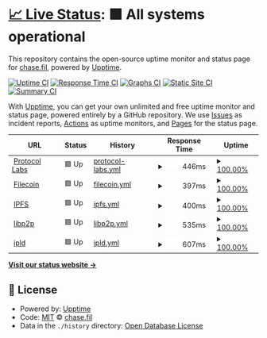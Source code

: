 # [📈 Live Status](https://upptime.outercore.ai): <!--live status--> **🟩 All systems operational**

This repository contains the open-source uptime monitor and status page for [chase.fil](https://upptime.outercore.ai), powered by [Upptime](https://github.com/upptime/upptime).

[![Uptime CI](https://github.com/vesahc/upptime-pln/workflows/Uptime%20CI/badge.svg)](https://github.com/vesahc/upptime-pln/actions?query=workflow%3A%22Uptime+CI%22)
[![Response Time CI](https://github.com/vesahc/upptime-pln/workflows/Response%20Time%20CI/badge.svg)](https://github.com/vesahc/upptime-pln/actions?query=workflow%3A%22Response+Time+CI%22)
[![Graphs CI](https://github.com/vesahc/upptime-pln/workflows/Graphs%20CI/badge.svg)](https://github.com/vesahc/upptime-pln/actions?query=workflow%3A%22Graphs+CI%22)
[![Static Site CI](https://github.com/vesahc/upptime-pln/workflows/Static%20Site%20CI/badge.svg)](https://github.com/vesahc/upptime-pln/actions?query=workflow%3A%22Static+Site+CI%22)
[![Summary CI](https://github.com/vesahc/upptime-pln/workflows/Summary%20CI/badge.svg)](https://github.com/vesahc/upptime-pln/actions?query=workflow%3A%22Summary+CI%22)

With [Upptime](https://upptime.js.org), you can get your own unlimited and free uptime monitor and status page, powered entirely by a GitHub repository. We use [Issues](https://github.com/vesahc/upptime-pln/issues) as incident reports, [Actions](https://github.com/vesahc/upptime-pln/actions) as uptime monitors, and [Pages](https://upptime.outercore.ai) for the status page.

<!--start: status pages-->
<!-- This summary is generated by Upptime (https://github.com/upptime/upptime) -->
<!-- Do not edit this manually, your changes will be overwritten -->
<!-- prettier-ignore -->
| URL | Status | History | Response Time | Uptime |
| --- | ------ | ------- | ------------- | ------ |
| <img alt="" src="https://icons.duckduckgo.com/ip3/protocol.ai.ico" height="13"> [Protocol Labs](https://protocol.ai) | 🟩 Up | [protocol-labs.yml](https://github.com/vesahc/upptime-pln/commits/HEAD/history/protocol-labs.yml) | <details><summary><img alt="Response time graph" src="./graphs/protocol-labs/response-time-week.png" height="20"> 446ms</summary><br><a href="https://upptime.outercore.ai/history/protocol-labs"><img alt="Response time 446" src="https://img.shields.io/endpoint?url=https%3A%2F%2Fraw.githubusercontent.com%2Fvesahc%2Fupptime-pln%2FHEAD%2Fapi%2Fprotocol-labs%2Fresponse-time.json"></a><br><a href="https://upptime.outercore.ai/history/protocol-labs"><img alt="24-hour response time 446" src="https://img.shields.io/endpoint?url=https%3A%2F%2Fraw.githubusercontent.com%2Fvesahc%2Fupptime-pln%2FHEAD%2Fapi%2Fprotocol-labs%2Fresponse-time-day.json"></a><br><a href="https://upptime.outercore.ai/history/protocol-labs"><img alt="7-day response time 446" src="https://img.shields.io/endpoint?url=https%3A%2F%2Fraw.githubusercontent.com%2Fvesahc%2Fupptime-pln%2FHEAD%2Fapi%2Fprotocol-labs%2Fresponse-time-week.json"></a><br><a href="https://upptime.outercore.ai/history/protocol-labs"><img alt="30-day response time 446" src="https://img.shields.io/endpoint?url=https%3A%2F%2Fraw.githubusercontent.com%2Fvesahc%2Fupptime-pln%2FHEAD%2Fapi%2Fprotocol-labs%2Fresponse-time-month.json"></a><br><a href="https://upptime.outercore.ai/history/protocol-labs"><img alt="1-year response time 446" src="https://img.shields.io/endpoint?url=https%3A%2F%2Fraw.githubusercontent.com%2Fvesahc%2Fupptime-pln%2FHEAD%2Fapi%2Fprotocol-labs%2Fresponse-time-year.json"></a></details> | <details><summary><a href="https://upptime.outercore.ai/history/protocol-labs">100.00%</a></summary><a href="https://upptime.outercore.ai/history/protocol-labs"><img alt="All-time uptime 100.00%" src="https://img.shields.io/endpoint?url=https%3A%2F%2Fraw.githubusercontent.com%2Fvesahc%2Fupptime-pln%2FHEAD%2Fapi%2Fprotocol-labs%2Fuptime.json"></a><br><a href="https://upptime.outercore.ai/history/protocol-labs"><img alt="24-hour uptime 100.00%" src="https://img.shields.io/endpoint?url=https%3A%2F%2Fraw.githubusercontent.com%2Fvesahc%2Fupptime-pln%2FHEAD%2Fapi%2Fprotocol-labs%2Fuptime-day.json"></a><br><a href="https://upptime.outercore.ai/history/protocol-labs"><img alt="7-day uptime 100.00%" src="https://img.shields.io/endpoint?url=https%3A%2F%2Fraw.githubusercontent.com%2Fvesahc%2Fupptime-pln%2FHEAD%2Fapi%2Fprotocol-labs%2Fuptime-week.json"></a><br><a href="https://upptime.outercore.ai/history/protocol-labs"><img alt="30-day uptime 100.00%" src="https://img.shields.io/endpoint?url=https%3A%2F%2Fraw.githubusercontent.com%2Fvesahc%2Fupptime-pln%2FHEAD%2Fapi%2Fprotocol-labs%2Fuptime-month.json"></a><br><a href="https://upptime.outercore.ai/history/protocol-labs"><img alt="1-year uptime 100.00%" src="https://img.shields.io/endpoint?url=https%3A%2F%2Fraw.githubusercontent.com%2Fvesahc%2Fupptime-pln%2FHEAD%2Fapi%2Fprotocol-labs%2Fuptime-year.json"></a></details>
| <img alt="" src="https://icons.duckduckgo.com/ip3/filecoin.io.ico" height="13"> [Filecoin](https://filecoin.io) | 🟩 Up | [filecoin.yml](https://github.com/vesahc/upptime-pln/commits/HEAD/history/filecoin.yml) | <details><summary><img alt="Response time graph" src="./graphs/filecoin/response-time-week.png" height="20"> 397ms</summary><br><a href="https://upptime.outercore.ai/history/filecoin"><img alt="Response time 397" src="https://img.shields.io/endpoint?url=https%3A%2F%2Fraw.githubusercontent.com%2Fvesahc%2Fupptime-pln%2FHEAD%2Fapi%2Ffilecoin%2Fresponse-time.json"></a><br><a href="https://upptime.outercore.ai/history/filecoin"><img alt="24-hour response time 397" src="https://img.shields.io/endpoint?url=https%3A%2F%2Fraw.githubusercontent.com%2Fvesahc%2Fupptime-pln%2FHEAD%2Fapi%2Ffilecoin%2Fresponse-time-day.json"></a><br><a href="https://upptime.outercore.ai/history/filecoin"><img alt="7-day response time 397" src="https://img.shields.io/endpoint?url=https%3A%2F%2Fraw.githubusercontent.com%2Fvesahc%2Fupptime-pln%2FHEAD%2Fapi%2Ffilecoin%2Fresponse-time-week.json"></a><br><a href="https://upptime.outercore.ai/history/filecoin"><img alt="30-day response time 397" src="https://img.shields.io/endpoint?url=https%3A%2F%2Fraw.githubusercontent.com%2Fvesahc%2Fupptime-pln%2FHEAD%2Fapi%2Ffilecoin%2Fresponse-time-month.json"></a><br><a href="https://upptime.outercore.ai/history/filecoin"><img alt="1-year response time 397" src="https://img.shields.io/endpoint?url=https%3A%2F%2Fraw.githubusercontent.com%2Fvesahc%2Fupptime-pln%2FHEAD%2Fapi%2Ffilecoin%2Fresponse-time-year.json"></a></details> | <details><summary><a href="https://upptime.outercore.ai/history/filecoin">100.00%</a></summary><a href="https://upptime.outercore.ai/history/filecoin"><img alt="All-time uptime 100.00%" src="https://img.shields.io/endpoint?url=https%3A%2F%2Fraw.githubusercontent.com%2Fvesahc%2Fupptime-pln%2FHEAD%2Fapi%2Ffilecoin%2Fuptime.json"></a><br><a href="https://upptime.outercore.ai/history/filecoin"><img alt="24-hour uptime 100.00%" src="https://img.shields.io/endpoint?url=https%3A%2F%2Fraw.githubusercontent.com%2Fvesahc%2Fupptime-pln%2FHEAD%2Fapi%2Ffilecoin%2Fuptime-day.json"></a><br><a href="https://upptime.outercore.ai/history/filecoin"><img alt="7-day uptime 100.00%" src="https://img.shields.io/endpoint?url=https%3A%2F%2Fraw.githubusercontent.com%2Fvesahc%2Fupptime-pln%2FHEAD%2Fapi%2Ffilecoin%2Fuptime-week.json"></a><br><a href="https://upptime.outercore.ai/history/filecoin"><img alt="30-day uptime 100.00%" src="https://img.shields.io/endpoint?url=https%3A%2F%2Fraw.githubusercontent.com%2Fvesahc%2Fupptime-pln%2FHEAD%2Fapi%2Ffilecoin%2Fuptime-month.json"></a><br><a href="https://upptime.outercore.ai/history/filecoin"><img alt="1-year uptime 100.00%" src="https://img.shields.io/endpoint?url=https%3A%2F%2Fraw.githubusercontent.com%2Fvesahc%2Fupptime-pln%2FHEAD%2Fapi%2Ffilecoin%2Fuptime-year.json"></a></details>
| <img alt="" src="https://icons.duckduckgo.com/ip3/ipfs.tech.ico" height="13"> [IPFS](https://ipfs.tech) | 🟩 Up | [ipfs.yml](https://github.com/vesahc/upptime-pln/commits/HEAD/history/ipfs.yml) | <details><summary><img alt="Response time graph" src="./graphs/ipfs/response-time-week.png" height="20"> 400ms</summary><br><a href="https://upptime.outercore.ai/history/ipfs"><img alt="Response time 400" src="https://img.shields.io/endpoint?url=https%3A%2F%2Fraw.githubusercontent.com%2Fvesahc%2Fupptime-pln%2FHEAD%2Fapi%2Fipfs%2Fresponse-time.json"></a><br><a href="https://upptime.outercore.ai/history/ipfs"><img alt="24-hour response time 400" src="https://img.shields.io/endpoint?url=https%3A%2F%2Fraw.githubusercontent.com%2Fvesahc%2Fupptime-pln%2FHEAD%2Fapi%2Fipfs%2Fresponse-time-day.json"></a><br><a href="https://upptime.outercore.ai/history/ipfs"><img alt="7-day response time 400" src="https://img.shields.io/endpoint?url=https%3A%2F%2Fraw.githubusercontent.com%2Fvesahc%2Fupptime-pln%2FHEAD%2Fapi%2Fipfs%2Fresponse-time-week.json"></a><br><a href="https://upptime.outercore.ai/history/ipfs"><img alt="30-day response time 400" src="https://img.shields.io/endpoint?url=https%3A%2F%2Fraw.githubusercontent.com%2Fvesahc%2Fupptime-pln%2FHEAD%2Fapi%2Fipfs%2Fresponse-time-month.json"></a><br><a href="https://upptime.outercore.ai/history/ipfs"><img alt="1-year response time 400" src="https://img.shields.io/endpoint?url=https%3A%2F%2Fraw.githubusercontent.com%2Fvesahc%2Fupptime-pln%2FHEAD%2Fapi%2Fipfs%2Fresponse-time-year.json"></a></details> | <details><summary><a href="https://upptime.outercore.ai/history/ipfs">100.00%</a></summary><a href="https://upptime.outercore.ai/history/ipfs"><img alt="All-time uptime 100.00%" src="https://img.shields.io/endpoint?url=https%3A%2F%2Fraw.githubusercontent.com%2Fvesahc%2Fupptime-pln%2FHEAD%2Fapi%2Fipfs%2Fuptime.json"></a><br><a href="https://upptime.outercore.ai/history/ipfs"><img alt="24-hour uptime 100.00%" src="https://img.shields.io/endpoint?url=https%3A%2F%2Fraw.githubusercontent.com%2Fvesahc%2Fupptime-pln%2FHEAD%2Fapi%2Fipfs%2Fuptime-day.json"></a><br><a href="https://upptime.outercore.ai/history/ipfs"><img alt="7-day uptime 100.00%" src="https://img.shields.io/endpoint?url=https%3A%2F%2Fraw.githubusercontent.com%2Fvesahc%2Fupptime-pln%2FHEAD%2Fapi%2Fipfs%2Fuptime-week.json"></a><br><a href="https://upptime.outercore.ai/history/ipfs"><img alt="30-day uptime 100.00%" src="https://img.shields.io/endpoint?url=https%3A%2F%2Fraw.githubusercontent.com%2Fvesahc%2Fupptime-pln%2FHEAD%2Fapi%2Fipfs%2Fuptime-month.json"></a><br><a href="https://upptime.outercore.ai/history/ipfs"><img alt="1-year uptime 100.00%" src="https://img.shields.io/endpoint?url=https%3A%2F%2Fraw.githubusercontent.com%2Fvesahc%2Fupptime-pln%2FHEAD%2Fapi%2Fipfs%2Fuptime-year.json"></a></details>
| <img alt="" src="https://icons.duckduckgo.com/ip3/libp2p.io.ico" height="13"> [libp2p](https://libp2p.io) | 🟩 Up | [libp2p.yml](https://github.com/vesahc/upptime-pln/commits/HEAD/history/libp2p.yml) | <details><summary><img alt="Response time graph" src="./graphs/libp2p/response-time-week.png" height="20"> 535ms</summary><br><a href="https://upptime.outercore.ai/history/libp2p"><img alt="Response time 535" src="https://img.shields.io/endpoint?url=https%3A%2F%2Fraw.githubusercontent.com%2Fvesahc%2Fupptime-pln%2FHEAD%2Fapi%2Flibp2p%2Fresponse-time.json"></a><br><a href="https://upptime.outercore.ai/history/libp2p"><img alt="24-hour response time 535" src="https://img.shields.io/endpoint?url=https%3A%2F%2Fraw.githubusercontent.com%2Fvesahc%2Fupptime-pln%2FHEAD%2Fapi%2Flibp2p%2Fresponse-time-day.json"></a><br><a href="https://upptime.outercore.ai/history/libp2p"><img alt="7-day response time 535" src="https://img.shields.io/endpoint?url=https%3A%2F%2Fraw.githubusercontent.com%2Fvesahc%2Fupptime-pln%2FHEAD%2Fapi%2Flibp2p%2Fresponse-time-week.json"></a><br><a href="https://upptime.outercore.ai/history/libp2p"><img alt="30-day response time 535" src="https://img.shields.io/endpoint?url=https%3A%2F%2Fraw.githubusercontent.com%2Fvesahc%2Fupptime-pln%2FHEAD%2Fapi%2Flibp2p%2Fresponse-time-month.json"></a><br><a href="https://upptime.outercore.ai/history/libp2p"><img alt="1-year response time 535" src="https://img.shields.io/endpoint?url=https%3A%2F%2Fraw.githubusercontent.com%2Fvesahc%2Fupptime-pln%2FHEAD%2Fapi%2Flibp2p%2Fresponse-time-year.json"></a></details> | <details><summary><a href="https://upptime.outercore.ai/history/libp2p">100.00%</a></summary><a href="https://upptime.outercore.ai/history/libp2p"><img alt="All-time uptime 100.00%" src="https://img.shields.io/endpoint?url=https%3A%2F%2Fraw.githubusercontent.com%2Fvesahc%2Fupptime-pln%2FHEAD%2Fapi%2Flibp2p%2Fuptime.json"></a><br><a href="https://upptime.outercore.ai/history/libp2p"><img alt="24-hour uptime 100.00%" src="https://img.shields.io/endpoint?url=https%3A%2F%2Fraw.githubusercontent.com%2Fvesahc%2Fupptime-pln%2FHEAD%2Fapi%2Flibp2p%2Fuptime-day.json"></a><br><a href="https://upptime.outercore.ai/history/libp2p"><img alt="7-day uptime 100.00%" src="https://img.shields.io/endpoint?url=https%3A%2F%2Fraw.githubusercontent.com%2Fvesahc%2Fupptime-pln%2FHEAD%2Fapi%2Flibp2p%2Fuptime-week.json"></a><br><a href="https://upptime.outercore.ai/history/libp2p"><img alt="30-day uptime 100.00%" src="https://img.shields.io/endpoint?url=https%3A%2F%2Fraw.githubusercontent.com%2Fvesahc%2Fupptime-pln%2FHEAD%2Fapi%2Flibp2p%2Fuptime-month.json"></a><br><a href="https://upptime.outercore.ai/history/libp2p"><img alt="1-year uptime 100.00%" src="https://img.shields.io/endpoint?url=https%3A%2F%2Fraw.githubusercontent.com%2Fvesahc%2Fupptime-pln%2FHEAD%2Fapi%2Flibp2p%2Fuptime-year.json"></a></details>
| <img alt="" src="https://icons.duckduckgo.com/ip3/ipld.io.ico" height="13"> [ipld](https://ipld.io) | 🟩 Up | [ipld.yml](https://github.com/vesahc/upptime-pln/commits/HEAD/history/ipld.yml) | <details><summary><img alt="Response time graph" src="./graphs/ipld/response-time-week.png" height="20"> 607ms</summary><br><a href="https://upptime.outercore.ai/history/ipld"><img alt="Response time 607" src="https://img.shields.io/endpoint?url=https%3A%2F%2Fraw.githubusercontent.com%2Fvesahc%2Fupptime-pln%2FHEAD%2Fapi%2Fipld%2Fresponse-time.json"></a><br><a href="https://upptime.outercore.ai/history/ipld"><img alt="24-hour response time 607" src="https://img.shields.io/endpoint?url=https%3A%2F%2Fraw.githubusercontent.com%2Fvesahc%2Fupptime-pln%2FHEAD%2Fapi%2Fipld%2Fresponse-time-day.json"></a><br><a href="https://upptime.outercore.ai/history/ipld"><img alt="7-day response time 607" src="https://img.shields.io/endpoint?url=https%3A%2F%2Fraw.githubusercontent.com%2Fvesahc%2Fupptime-pln%2FHEAD%2Fapi%2Fipld%2Fresponse-time-week.json"></a><br><a href="https://upptime.outercore.ai/history/ipld"><img alt="30-day response time 607" src="https://img.shields.io/endpoint?url=https%3A%2F%2Fraw.githubusercontent.com%2Fvesahc%2Fupptime-pln%2FHEAD%2Fapi%2Fipld%2Fresponse-time-month.json"></a><br><a href="https://upptime.outercore.ai/history/ipld"><img alt="1-year response time 607" src="https://img.shields.io/endpoint?url=https%3A%2F%2Fraw.githubusercontent.com%2Fvesahc%2Fupptime-pln%2FHEAD%2Fapi%2Fipld%2Fresponse-time-year.json"></a></details> | <details><summary><a href="https://upptime.outercore.ai/history/ipld">100.00%</a></summary><a href="https://upptime.outercore.ai/history/ipld"><img alt="All-time uptime 100.00%" src="https://img.shields.io/endpoint?url=https%3A%2F%2Fraw.githubusercontent.com%2Fvesahc%2Fupptime-pln%2FHEAD%2Fapi%2Fipld%2Fuptime.json"></a><br><a href="https://upptime.outercore.ai/history/ipld"><img alt="24-hour uptime 100.00%" src="https://img.shields.io/endpoint?url=https%3A%2F%2Fraw.githubusercontent.com%2Fvesahc%2Fupptime-pln%2FHEAD%2Fapi%2Fipld%2Fuptime-day.json"></a><br><a href="https://upptime.outercore.ai/history/ipld"><img alt="7-day uptime 100.00%" src="https://img.shields.io/endpoint?url=https%3A%2F%2Fraw.githubusercontent.com%2Fvesahc%2Fupptime-pln%2FHEAD%2Fapi%2Fipld%2Fuptime-week.json"></a><br><a href="https://upptime.outercore.ai/history/ipld"><img alt="30-day uptime 100.00%" src="https://img.shields.io/endpoint?url=https%3A%2F%2Fraw.githubusercontent.com%2Fvesahc%2Fupptime-pln%2FHEAD%2Fapi%2Fipld%2Fuptime-month.json"></a><br><a href="https://upptime.outercore.ai/history/ipld"><img alt="1-year uptime 100.00%" src="https://img.shields.io/endpoint?url=https%3A%2F%2Fraw.githubusercontent.com%2Fvesahc%2Fupptime-pln%2FHEAD%2Fapi%2Fipld%2Fuptime-year.json"></a></details>

<!--end: status pages-->

[**Visit our status website →**](https://upptime.outercore.ai)

## 📄 License

- Powered by: [Upptime](https://github.com/upptime/upptime)
- Code: [MIT](./LICENSE) © [chase.fil](https://upptime.outercore.ai)
- Data in the `./history` directory: [Open Database License](https://opendatacommons.org/licenses/odbl/1-0/)
